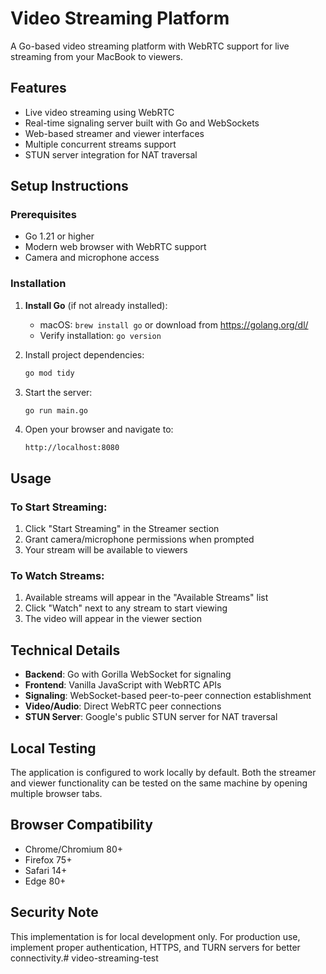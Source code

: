 # Video Streaming Platform

A Go-based video streaming platform with WebRTC support for live streaming from your MacBook to viewers.

## Features

- Live video streaming using WebRTC
- Real-time signaling server built with Go and WebSockets
- Web-based streamer and viewer interfaces
- Multiple concurrent streams support
- STUN server integration for NAT traversal

## Setup Instructions

### Prerequisites

- Go 1.21 or higher
- Modern web browser with WebRTC support
- Camera and microphone access

### Installation

1. **Install Go** (if not already installed):
   - macOS: `brew install go` or download from https://golang.org/dl/
   - Verify installation: `go version`

2. Install project dependencies:
   ```bash
   go mod tidy
   ```

3. Start the server:
   ```bash
   go run main.go
   ```

4. Open your browser and navigate to:
   ```
   http://localhost:8080
   ```

## Usage

### To Start Streaming:
1. Click "Start Streaming" in the Streamer section
2. Grant camera/microphone permissions when prompted
3. Your stream will be available to viewers

### To Watch Streams:
1. Available streams will appear in the "Available Streams" list
2. Click "Watch" next to any stream to start viewing
3. The video will appear in the viewer section

## Technical Details

- **Backend**: Go with Gorilla WebSocket for signaling
- **Frontend**: Vanilla JavaScript with WebRTC APIs
- **Signaling**: WebSocket-based peer-to-peer connection establishment
- **Video/Audio**: Direct WebRTC peer connections
- **STUN Server**: Google's public STUN server for NAT traversal

## Local Testing

The application is configured to work locally by default. Both the streamer and viewer functionality can be tested on the same machine by opening multiple browser tabs.

## Browser Compatibility

- Chrome/Chromium 80+
- Firefox 75+
- Safari 14+
- Edge 80+

## Security Note

This implementation is for local development only. For production use, implement proper authentication, HTTPS, and TURN servers for better connectivity.# video-streaming-test
